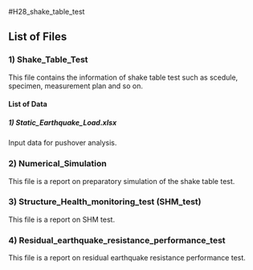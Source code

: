 #H28_shake_table_test

## List of Files
### 1) Shake_Table_Test
This file contains the information of shake table test such as  scedule, specimen, measurement plan and so on.
#### List of Data
##### 1) Static_Earthquake_Load.xlsx
Input data for pushover analysis.
### 2) Numerical_Simulation
This file is a report on preparatory simulation of the shake table test.
### 3) Structure_Health_monitoring_test (SHM_test)
This file is a report on SHM test.
### 4) Residual_earthquake_resistance_performance_test
This file is a report on residual earthquake resistance performance test.
